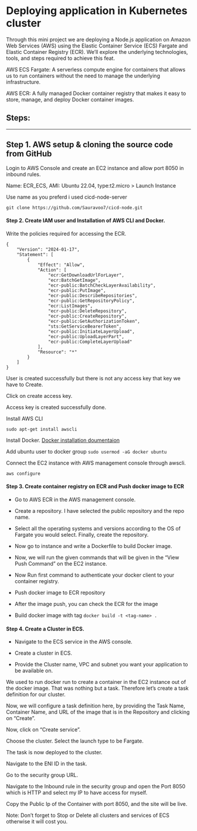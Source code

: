 
#  Deploying application in Kubernetes cluster

Through this mini project we are deploying a Node.js application on Amazon Web Services (AWS) using the Elastic Container Service (ECS) Fargate and Elastic Container Registry (ECR). We’ll explore the underlying technologies, tools, and steps required to achieve this feat.

AWS ECS Fargate: A serverless compute engine for containers that allows us to run containers without the need to manage the underlying infrastructure.

AWS ECR: A fully managed Docker container registry that makes it easy to store, manage, and deploy Docker container images.

## Steps:
----------------------------------------------------------------------------------
## Step 1. AWS setup & cloning the source code from GitHub

Login to AWS Console and create an EC2 instance and allow port 8050 in inbound rules.

Name: ECR_ECS, AMI: Ubuntu 22.04, type:t2.micro > Launch Instance

Use name as you preferd i used cicd-node-server

```
git clone https://github.com/Sauravoo7/cicd-node.git
```

#### Step 2. Create IAM user and Installation of AWS CLI and Docker.

Write the policies required for accessing the ECR.

```
{
    "Version": "2024-01-17",
    "Statement": [
        {
            "Effect": "Allow",
            "Action": [
                "ecr:GetDownloadUrlForLayer",
                "ecr:BatchGetImage",
                "ecr-public:BatchCheckLayerAvailability",
                "ecr-public:PutImage",
                "ecr-public:DescribeRepositories",
                "ecr-public:GetRepositoryPolicy",
                "ecr:ListImages",
                "ecr-public:DeleteRepository",
                "ecr-public:CreateRepository",
                "ecr-public:GetAuthorizationToken",
                "sts:GetServiceBearerToken",
                "ecr-public:InitiateLayerUpload",
                "ecr-public:UploadLayerPart",
                "ecr-public:CompleteLayerUpload"
            ],
            "Resource": "*"
        }
    ]
}
```

User is created successfully but there is not any access key that key we have to Create.


Click on create access key.

Access key is created successfully done.

Install AWS CLI

`sudo apt-get install awscli`

Install Docker. [Docker installation doumentaion](https://docs.docker.com/engine/install/ubuntu/)

Add ubuntu user to docker group `sudo usermod -aG docker ubuntu`

Connect the EC2 instance with AWS management console through awscli.

`aws configure`

#### Step 3. Create container registry on ECR and Push docker image to ECR

* Go to AWS ECR in the AWS management console.

* Create a repository. I have selected the public repository and the repo name.

* Select all the operating systems and versions according to the OS of Fargate you would select. Finally, create the repository.

* Now go to instance and write a Dockerfile to build Docker image.

* Now, we will run the given commands that will be given in the “View Push Command” on the EC2 instance.

* Now Run first command to authenticate your docker client to your container registry.

* Push docker image to ECR repository

* After the image push, you can check the ECR for the image

* Build docker image with tag `docker build -t <tag-name> .`

#### Step 4. Create a Cluster in ECS.

* Navigate to the ECS service in the AWS console.

* Create a cluster in ECS.

* Provide the Cluster name, VPC and subnet you want your application to be available on.

We used to run docker run to create a container in the EC2 instance out of the docker image. That was nothing but a task. Therefore let’s create a task definition for our cluster.

Now, we will configure a task definition here, by providing the Task Name, Container Name, and URL of the image that is in the Repository and clicking on “Create”.

Now, click on “Create service”.

Choose the cluster. Select the launch type to be Fargate.

The task is now deployed to the cluster.

Navigate to the ENI ID in the task.

Go to the security group URL.

Navigate to the Inbound rule in the security group and open the Port 8050 which is HTTP and select my IP to have access for myself.

Copy the Public Ip of the Container with port 8050, and the site will be live.

Note: Don’t forget to Stop or Delete all clusters and services of ECS otherwise it will cost you.


